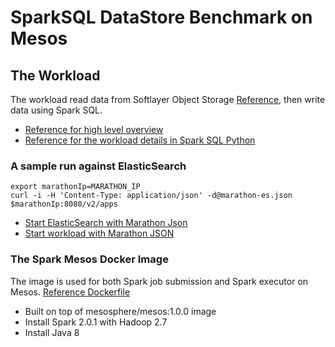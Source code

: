 # SparkSQL DataStore Benchmark on Mesos

## The Workload

The workload read data from Softlayer Object Storage [Reference](https://github.com/SparkTC/stocator), then write data using Spark SQL. 

* [Reference for high level overview](docs/SparkSQL_Workload.pdf)
* [Reference for the workload details in Spark SQL Python](python/workload.py)

### A sample run against ElasticSearch

	export marathonIp=MARATHON_IP
	curl -i -H 'Content-Type: application/json' -d@marathon-es.json $marathonIp:8080/v2/apps

* [Start ElasticSearch with Marathon Json](config/es.json)
* [Start workload with Marathon JSON](config/marathon-es.json)


### The Spark Mesos Docker Image 

The image is used for both Spark job submission and Spark executor on Mesos. [Reference Dockerfile](docker/Dockerfile)

* Built on top of mesosphere/mesos:1.0.0 image
* Install Spark 2.0.1 with Hadoop 2.7
* Install Java 8


